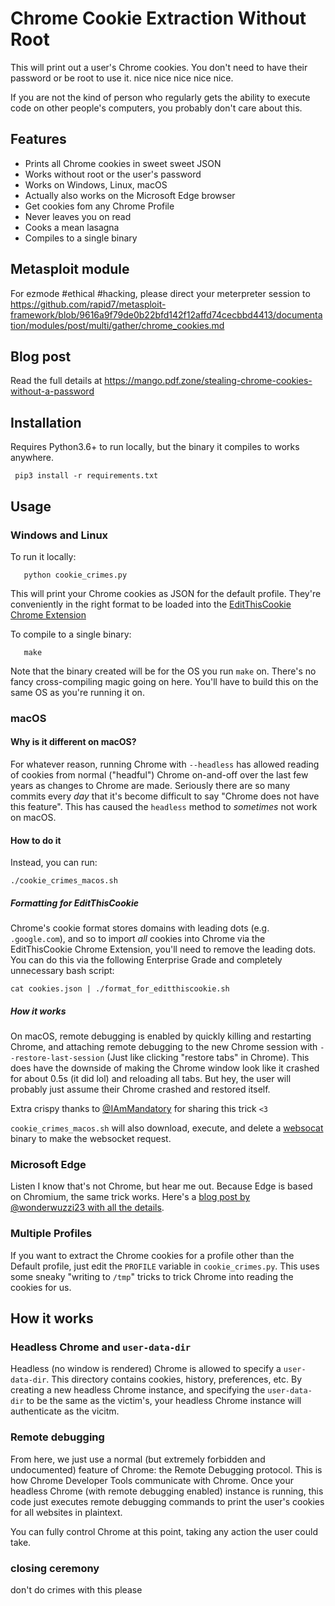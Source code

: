 
# Chrome Cookie Extraction Without Root

This will print out a user's Chrome cookies. You don't need to have their password or be root to use it. nice nice nice nice nice.

If you are not the kind of person who regularly gets the ability to execute code on other people's computers, you probably don't care about this.

## Features
* Prints all Chrome cookies in sweet sweet JSON
* Works without root or the user's password
* Works on Windows, Linux, macOS
* Actually also works on the Microsoft Edge browser
* Get cookies fom any Chrome Profile
* Never leaves you on read
* Cooks a mean lasagna
* Compiles to a single binary

## Metasploit module

For ezmode #ethical #hacking, please direct your meterpreter session to https://github.com/rapid7/metasploit-framework/blob/9616a9f79de0b22bfd142f12affd74cecbbd4413/documentation/modules/post/multi/gather/chrome_cookies.md

## Blog post
Read the full details at https://mango.pdf.zone/stealing-chrome-cookies-without-a-password

## Installation
Requires Python3.6+ to run locally, but the binary it compiles to works anywhere.

```
 pip3 install -r requirements.txt
```

## Usage

### Windows and Linux
To run it locally:
```
   python cookie_crimes.py
```
This will print your Chrome cookies as JSON for the default profile. They're conveniently in the right format to be loaded into the [EditThisCookie Chrome Extension](https://chrome.google.com/webstore/detail/editthiscookie/fngmhnnpilhplaeedifhccceomclgfbg)

To compile to a single binary:
```
   make
```

Note that the binary created will be for the OS you run `make` on. There's no fancy cross-compiling magic going on here. You'll have to build this on the same OS as you're running it on.

### macOS

#### Why is it different on macOS?
For whatever reason, running Chrome with `--headless` has allowed reading of cookies from normal ("headful") Chrome on-and-off over the last few years as changes to Chrome are made. Seriously there are so many commits every _day_ that it's become difficult to say "Chrome does not have this feature". This has caused the `headless` method to _sometimes_ not work on macOS. 

#### How to do it
Instead, you can run:
```
./cookie_crimes_macos.sh
```

##### Formatting for EditThisCookie
Chrome's cookie format stores domains with leading dots (e.g. `.google.com`), and so to import _all_ cookies into Chrome via the EditThisCookie Chrome Extension, you'll need to remove the leading dots. You can do this via the following Enterprise Grade and completely unnecessary bash script:

```
cat cookies.json | ./format_for_editthiscookie.sh
```

##### How it works
On macOS, remote debugging is enabled by quickly killing and restarting Chrome, and attaching remote debugging to the new Chrome session with `--restore-last-session` (Just like clicking "restore tabs" in Chrome). This does have the downside of making the Chrome window look like it crashed for about 0.5s (it did lol) and reloading all tabs. But hey, the user will probably just assume their Chrome crashed and restored itself.

Extra crispy thanks to [@IAmMandatory](https://twitter.com/iammandatory) for sharing this trick `<3`

`cookie_crimes_macos.sh` will also download, execute, and delete a [websocat](https://github.com/vi/websocat) binary to make the websocket request.

### Microsoft Edge

Listen I know that's not Chrome, but hear me out. Because Edge is based on Chromium, the same trick works. Here's a [blog post by @wonderwuzzi23 with all the details](https://wunderwuzzi23.github.io/blog/posts/2020/cookie-crimes-on-mirosoft-edge/).

### Multiple Profiles
If you want to extract the Chrome cookies for a profile other than the Default profile, just edit the `PROFILE` variable in `cookie_crimes.py`. This uses some sneaky "writing to `/tmp`" tricks to trick Chrome into reading the cookies for us.

## How it works

### Headless Chrome and `user-data-dir`
Headless (no window is rendered) Chrome is allowed to specify a `user-data-dir`. This directory contains cookies, history, preferences, etc. By creating a new headless Chrome instance, and specifying the `user-data-dir` to be the same as the victim's, your headless Chrome instance will authenticate as the vicitm.

### Remote debugging
From here, we just use a normal (but extremely forbidden and undocumented) feature of Chrome: the Remote Debugging protocol. This is how Chrome Developer Tools communicate with Chrome. Once your headless Chrome (with remote debugging enabled) instance is running, this code just executes remote debugging commands to print the user's cookies for all websites in plaintext.

You can fully control Chrome at this point, taking any action the user could take.


### closing ceremony
don't do crimes with this please

